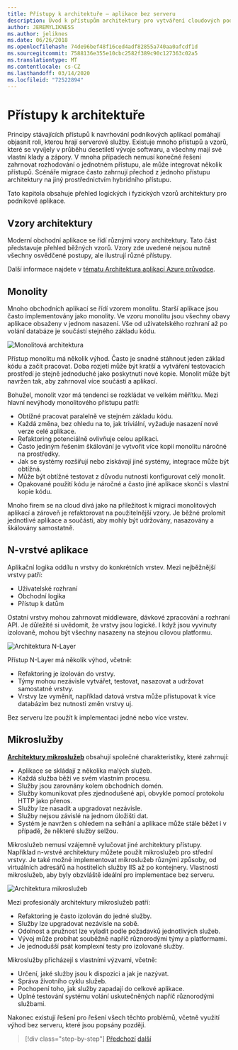 ```yaml
---
title: Přístupy k architektuře – aplikace bez serveru
description: Úvod k přístupům architektury pro vytváření cloudových podnikových aplikací, od n-vrstvých architektur až po bezserverové.
author: JEREMYLIKNESS
ms.author: jeliknes
ms.date: 06/26/2018
ms.openlocfilehash: 74de96bef48f16ced4adf82855a740aa0afcdf1d
ms.sourcegitcommit: 7588136e355e10cbc2582f389c90c127363c02a5
ms.translationtype: MT
ms.contentlocale: cs-CZ
ms.lasthandoff: 03/14/2020
ms.locfileid: "72522894"
---
```

# <a name="architecture-approaches"></a>Přístupy k architektuře

Principy stávajících přístupů k navrhování podnikových aplikací pomáhají objasnit roli, kterou hrají serverové služby. Existuje mnoho přístupů a vzorů, které se vyvíjely v průběhu desetiletí vývoje softwaru, a všechny mají své vlastní klady a zápory. V mnoha případech nemusí konečné řešení zahrnovat rozhodování o jednotném přístupu, ale může integrovat několik přístupů. Scénáře migrace často zahrnují přechod z jednoho přístupu architektury na jiný prostřednictvím hybridního přístupu.

Tato kapitola obsahuje přehled logických i fyzických vzorů architektury pro podnikové aplikace.

## <a name="architecture-patterns"></a>Vzory architektury

Moderní obchodní aplikace se řídí různými vzory architektury. Tato část představuje přehled běžných vzorů. Vzory zde uvedené nejsou nutně všechny osvědčené postupy, ale ilustrují různé přístupy.

Další informace najdete v [tématu Architektura aplikací Azure průvodce](https://docs.microsoft.com/azure/architecture/guide/).

## <a name="monoliths"></a>Monolity

Mnoho obchodních aplikací se řídí vzorem monolitu. Starší aplikace jsou často implementovány jako monolity. Ve vzoru monolitu jsou všechny obavy aplikace obsaženy v jednom nasazení. Vše od uživatelského rozhraní až po volání databáze je součástí stejného základu kódu.

![Monolitová architektura](./media/monolith-architecture.png)

Přístup monolitu má několik výhod. Často je snadné stáhnout jeden základ kódu a začít pracovat. Doba rozjetí může být kratší a vytváření testovacích prostředí je stejně jednoduché jako poskytnutí nové kopie. Monolit může být navržen tak, aby zahrnoval více součástí a aplikací.

Bohužel, monolit vzor má tendenci se rozkládat ve velkém měřítku. Mezi hlavní nevýhody monolitového přístupu patří:

- Obtížné pracovat paralelně ve stejném základu kódu.
- Každá změna, bez ohledu na to, jak triviální, vyžaduje nasazení nové verze celé aplikace.
- Refaktoring potenciálně ovlivňuje celou aplikaci.
- Často jediným řešením škálování je vytvořit více kopií monolitu náročné na prostředky.
- Jak se systémy rozšiřují nebo získávají jiné systémy, integrace může být obtížná.
- Může být obtížné testovat z důvodu nutnosti konfigurovat celý monolit.
- Opakované použití kódu je náročné a často jiné aplikace skončí s vlastní kopie kódu.

Mnoho firem se na cloud dívá jako na příležitost k migraci monolitových aplikací a zároveň je refaktorovat na použitelnější vzory. Je běžné prolomit jednotlivé aplikace a součásti, aby mohly být udržovány, nasazovány a škálovány samostatně.

## <a name="n-layer-applications"></a>N-vrstvé aplikace

Aplikační logika oddílu n vrstvy do konkrétních vrstev. Mezi nejběžnější vrstvy patří:

- Uživatelské rozhraní
- Obchodní logika
- Přístup k datům

Ostatní vrstvy mohou zahrnovat middleware, dávkové zpracování a rozhraní API. Je důležité si uvědomit, že vrstvy jsou logické. I když jsou vyvinuty izolovaně, mohou být všechny nasazeny na stejnou cílovou platformu.

![Architektura N-Layer](./media/n-layer-architecture.png)

Přístup N-Layer má několik výhod, včetně:

- Refaktoring je izolován do vrstvy.
- Týmy mohou nezávisle vytvářet, testovat, nasazovat a udržovat samostatné vrstvy.
- Vrstvy lze vyměnit, například datová vrstva může přistupovat k více databázím bez nutnosti změn vrstvy uj.

Bez serveru lze použít k implementaci jedné nebo více vrstev.

## <a name="microservices"></a>Mikroslužby

**[Architektury mikroslužeb](https://docs.microsoft.com/azure/architecture/guide/architecture-styles/microservices)** obsahují společné charakteristiky, které zahrnují:

- Aplikace se skládají z několika malých služeb.
- Každá služba běží ve svém vlastním procesu.
- Služby jsou zarovnány kolem obchodních domén.
- Služby komunikovat přes zjednodušené api, obvykle pomocí protokolu HTTP jako přenos.
- Služby lze nasadit a upgradovat nezávisle.
- Služby nejsou závislé na jednom úložišti dat.
- Systém je navržen s ohledem na selhání a aplikace může stále běžet i v případě, že některé služby selžou.

Mikroslužeb nemusí vzájemně vylučovat jiné architektury přístupy. Například n-vrstvé architektury můžete použít mikroslužeb pro střední vrstvy. Je také možné implementovat mikroslužeb různými způsoby, od virtuálních adresářů na hostitelích služby IIS až po kontejnery. Vlastnosti mikroslužeb, aby byly obzvláště ideální pro implementace bez serveru.

![Architektura mikroslužeb](./media/microservices-architecture.png)

Mezi profesionály architektury mikroslužeb patří:

- Refaktoring je často izolován do jedné služby.
- Služby lze upgradovat nezávisle na sobě.
- Odolnost a pružnost lze vyladit podle požadavků jednotlivých služeb.
- Vývoj může probíhat souběžně napříč různorodými týmy a platformami.
- Je jednodušší psát komplexní testy pro izolované služby.

Mikroslužby přicházejí s vlastními výzvami, včetně:

- Určení, jaké služby jsou k dispozici a jak je nazývat.
- Správa životního cyklu služeb.
- Pochopení toho, jak služby zapadají do celkové aplikace.
- Úplné testování systému volání uskutečněných napříč různorodými službami.

Nakonec existují řešení pro řešení všech těchto problémů, včetně využití výhod bez serveru, které jsou popsány později.

>[!div class="step-by-step"]
>[Předchozí](index.md)
>[další](architecture-deployment-approaches.md)

